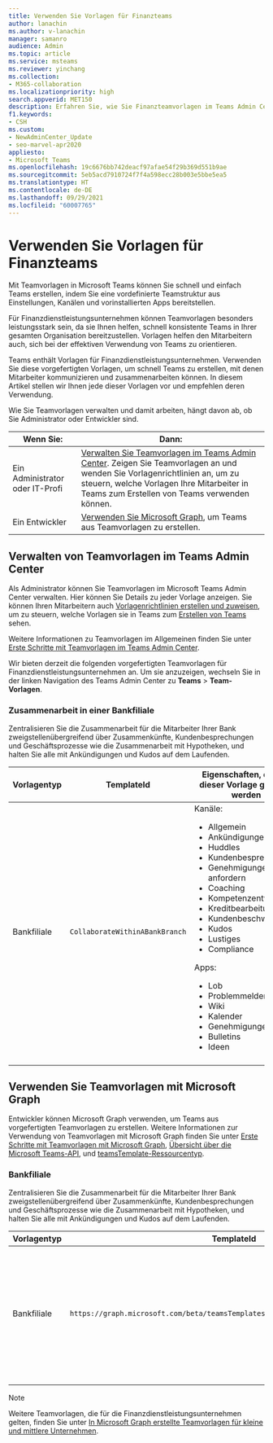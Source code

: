 ```yaml
---
title: Verwenden Sie Vorlagen für Finanzteams
author: lanachin
ms.author: v-lanachin
manager: samanro
audience: Admin
ms.topic: article
ms.service: msteams
ms.reviewer: yinchang
ms.collection:
- M365-collaboration
ms.localizationpriority: high
search.appverid: MET150
description: Erfahren Sie, wie Sie Finanzteamvorlagen im Teams Admin Center und mit Microsoft Graph verwalten und verwenden, um schnell und einfach Teams für Ihre Finanzdienstleistungsorganisation zu erstellen.
f1.keywords:
- CSH
ms.custom:
- NewAdminCenter_Update
- seo-marvel-apr2020
appliesto:
- Microsoft Teams
ms.openlocfilehash: 19c6676bb742deacf97afae54f29b369d551b9ae
ms.sourcegitcommit: 5eb5acd7910724f7f4a598ecc28b003e5bbe5ea5
ms.translationtype: HT
ms.contentlocale: de-DE
ms.lasthandoff: 09/29/2021
ms.locfileid: "60007765"
---
```

# <a name="use-financial-team-templates"></a>Verwenden Sie Vorlagen für Finanzteams

Mit Teamvorlagen in Microsoft Teams können Sie schnell und einfach Teams erstellen, indem Sie eine vordefinierte Teamstruktur aus Einstellungen, Kanälen und vorinstallierten Apps bereitstellen.

Für Finanzdienstleistungsunternehmen können Teamvorlagen besonders leistungsstark sein, da sie Ihnen helfen, schnell konsistente Teams in Ihrer gesamten Organisation bereitzustellen. Vorlagen helfen den Mitarbeitern auch, sich bei der effektiven Verwendung von Teams zu orientieren.

Teams enthält Vorlagen für Finanzdienstleistungsunternehmen. Verwenden Sie diese vorgefertigten Vorlagen, um schnell Teams zu erstellen, mit denen Mitarbeiter kommunizieren und zusammenarbeiten können. In diesem Artikel stellen wir Ihnen jede dieser Vorlagen vor und empfehlen deren Verwendung.

Wie Sie Teamvorlagen verwalten und damit arbeiten, hängt davon ab, ob Sie Administrator oder Entwickler sind.

|Wenn Sie: | Dann: |
| ---- | --------- |
| Ein Administrator oder IT-Profi |[Verwalten Sie Teamvorlagen im Teams Admin Center](#manage-team-templates-in-the-teams-admin-center). Zeigen Sie Teamvorlagen an und wenden Sie Vorlagenrichtlinien an, um zu steuern, welche Vorlagen Ihre Mitarbeiter in Teams zum Erstellen von Teams verwenden können. |
| Ein Entwickler | [Verwenden Sie Microsoft Graph](#use-team-templates-with-microsoft-graph), um Teams aus Teamvorlagen zu erstellen. |

## <a name="manage-team-templates-in-the-teams-admin-center"></a>Verwalten von Teamvorlagen im Teams Admin Center

Als Administrator können Sie Teamvorlagen im Microsoft Teams Admin Center verwalten. Hier können Sie Details zu jeder Vorlage anzeigen. Sie können Ihren Mitarbeitern auch [Vorlagenrichtlinien erstellen und zuweisen](templates-policies.md), um zu steuern, welche Vorlagen sie in Teams zum [Erstellen von Teams](https://support.microsoft.com/office/create-a-team-from-a-template-a90c30f3-9940-4897-ab5b-988e69e4cd9c) sehen.

Weitere Informationen zu Teamvorlagen im Allgemeinen finden Sie unter [Erste Schritte mit Teamvorlagen im Teams Admin Center](get-started-with-teams-templates-in-the-admin-console.md).

Wir bieten derzeit die folgenden vorgefertigten Teamvorlagen für Finanzdienstleistungsunternehmen an. Um sie anzuzeigen, wechseln Sie in der linken Navigation des Teams Admin Center zu **Teams** > **Team-Vorlagen**.

### <a name="collaborate-within-a-bank-branch"></a>Zusammenarbeit in einer Bankfiliale

Zentralisieren Sie die Zusammenarbeit für die Mitarbeiter Ihrer Bank zweigstellenübergreifend über Zusammenkünfte, Kundenbesprechungen und Geschäftsprozesse wie die Zusammenarbeit mit Hypotheken, und halten Sie alle mit Ankündigungen und Kudos auf dem Laufenden.

| Vorlagentyp |TemplateId| Eigenschaften, die mit dieser Vorlage geliefert werden |
| ------------------ |--|----------------------------------------------------- |
|Bankfiliale| `CollaborateWithinABankBranch`|Kanäle: <ul><li>Allgemein<li>Ankündigungen</li><li>Huddles</li><li>Kundenbesprechungen</li><li>Genehmigungen anfordern </li><li>Coaching</li><li>Kompetenzentwicklung</li><li>Kreditbearbeitung</li><li>Kundenbeschwerden</li><li>Kudos</li><li>Lustiges</li><li>Compliance</li></ul>Apps:<ul><li>Lob </li><li>Problemmelder</li><li>Wiki</li><li>Kalender</li><li>Genehmigungen</li><li>Bulletins</li><li>Ideen</li></ul>|
||||

## <a name="use-team-templates-with-microsoft-graph"></a>Verwenden Sie Teamvorlagen mit Microsoft Graph

Entwickler können Microsoft Graph verwenden, um Teams aus vorgefertigten Teamvorlagen zu erstellen. Weitere Informationen zur Verwendung von Teamvorlagen mit Microsoft Graph finden Sie unter [Erste Schritte mit Teamvorlagen mit Microsoft Graph](get-started-with-teams-templates.md), [Übersicht über die Microsoft Teams-API](/graph/teams-concept-overview?view=graph-rest-1.0), und [teamsTemplate-Ressourcentyp](/graph/api/resources/teamstemplate?view=graph-rest-1.0).

### <a name="bank-branch"></a>Bankfiliale

Zentralisieren Sie die Zusammenarbeit für die Mitarbeiter Ihrer Bank zweigstellenübergreifend über Zusammenkünfte, Kundenbesprechungen und Geschäftsprozesse wie die Zusammenarbeit mit Hypotheken, und halten Sie alle mit Ankündigungen und Kudos auf dem Laufenden.

| Vorlagentyp |TemplateId| Vorlagenkanäle |
| ------------------ |--|----------------------------------------------------- |
|Bankfiliale|`https://graph.microsoft.com/beta/teamsTemplates('CollaborateWithinABankBranch')`|Allgemein<br>Ankündigungen<br>Huddles<br>Kundenbesprechungen<br>Genehmigungen anfordern<br>Coaching<br>Kompetenzentwicklung<br>Kreditbearbeitung<br>Kundenbeschwerden<br>Kudos<br>Lustiges<br>Compliance|
||||

> [!NOTE]
> Weitere Teamvorlagen, die für die Finanzdienstleistungsunternehmen gelten, finden Sie unter [In Microsoft Graph erstellte Teamvorlagen für kleine und mittlere Unternehmen](smb-templates.md).